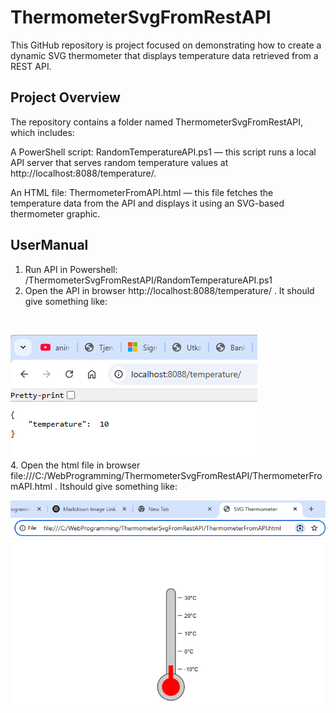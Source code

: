 # ThermometerSvgFromRestAPI
This GitHub repository is project focused on demonstrating how to create a dynamic SVG thermometer that displays temperature data retrieved from a REST API.

## Project Overview
The repository contains a folder named ThermometerSvgFromRestAPI, which includes:

A PowerShell script: RandomTemperatureAPI.ps1 — this script runs a local API server that serves random temperature values at http://localhost:8088/temperature/.

An HTML file: ThermometerFromAPI.html — this file fetches the temperature data from the API and displays it using an SVG-based thermometer graphic.

## UserManual

1. Run API in Powershell: /ThermometerSvgFromRestAPI/RandomTemperatureAPI.ps1
2. Open the API in browser http://localhost:8088/temperature/ . It should give something like:
<br>

![API in Browser](images/APIInBrowser.png)
<br>
4. Open the html file in browser file:///C:/WebProgramming/ThermometerSvgFromRestAPI/ThermometerFromAPI.html . Itshould give something like:
<br>

![API in Browser](images/ThermometerInBrowser.png) 
